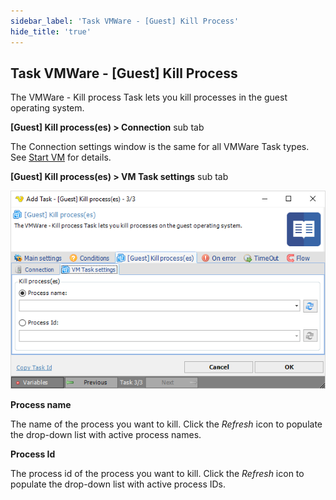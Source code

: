 ```yaml
---
sidebar_label: 'Task VMWare - [Guest] Kill Process'
hide_title: 'true'
---
```


## Task VMWare - [Guest] Kill Process

The VMWare - Kill process Task lets you kill processes in the guest operating system.
 
**[Guest] Kill process(es) > Connection** sub tab

The Connection settings window is the same for all VMWare Task types. See [Start VM](start-vm) for details.
 
**[Guest] Kill process(es) > VM Task settings** sub tab

![](../../../../../static/img/taskvmwareguestkillprocessessettings.png)

**Process name**

The name of the process you want to kill. Click the *Refresh* icon to populate the drop-down list with active process names.
 
**Process Id**

The process id of the process you want to kill. Click the *Refresh* icon to populate the drop-down list with active process IDs.